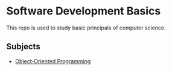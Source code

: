 # Software Development Basics
This repo is used to study basic principals of computer science.

## Subjects
- [Object-Oriented Programming](/object-oriented-programming/README.md)
